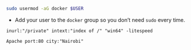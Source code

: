 

```bash
sudo usermod -aG docker $USER
```

- Add your user to the `docker` group so you don’t need `sudo` every time.


```
inurl:"/private" intext:"index of /" "win64" -litespeed
```


```
Apache port:80 city:"Nairobi"
```